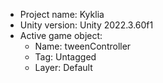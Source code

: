 <!-- UNITY CODE ASSIST INSTRUCTIONS START -->
- Project name: Kyklia
- Unity version: Unity 2022.3.60f1
- Active game object:
  - Name: tweenController
  - Tag: Untagged
  - Layer: Default
<!-- UNITY CODE ASSIST INSTRUCTIONS END -->